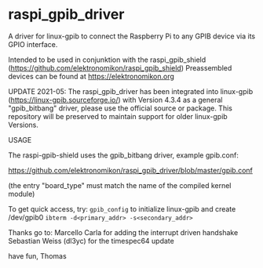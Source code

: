 # raspi_gpib_driver
A driver for linux-gpib to connect the Raspberry Pi to any GPIB device via its GPIO interface.

Intended to be used in conjunktion with the raspi_gpib_shield (https://github.com/elektronomikon/raspi_gpib_shield)
Preassembled devices can be found at https://elektronomikon.org

UPDATE 2021-05:
The raspi_gpib_driver has been integrated into linux-gpib (https://linux-gpib.sourceforge.io/) with Version 4.3.4 as
a general "gpib_bitbang" driver, please use the official source or package.
This repository will be preserved to maintain support for older linux-gpib Versions.

USAGE

The raspi-gpib-shield uses the gpib_bitbang driver, example gpib.conf:

https://github.com/elektronomikon/raspi_gpib_driver/blob/master/gpib.conf

(the entry "board_type" must match the name of the compiled kernel module)

To get quick access, try:
`gpib_config` to initialize linux-gpib and create /dev/gpib0
`ibterm -d<primary_addr> -s<secondary_addr>`

Thanks go to:
Marcello Carla for adding the interrupt driven handshake
Sebastian Weiss (dl3yc) for the timespec64 update

have fun,
Thomas

